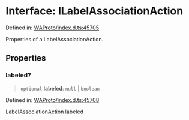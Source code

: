 # Interface: ILabelAssociationAction

Defined in: [WAProto/index.d.ts:45705](https://github.com/Fokusdotid/bail/blob/546bbbb35e652e95f45982a71bee62b2c682e4eb/WAProto/index.d.ts#L45705)

Properties of a LabelAssociationAction.

## Properties

### labeled?

> `optional` **labeled**: `null` \| `boolean`

Defined in: [WAProto/index.d.ts:45708](https://github.com/Fokusdotid/bail/blob/546bbbb35e652e95f45982a71bee62b2c682e4eb/WAProto/index.d.ts#L45708)

LabelAssociationAction labeled
